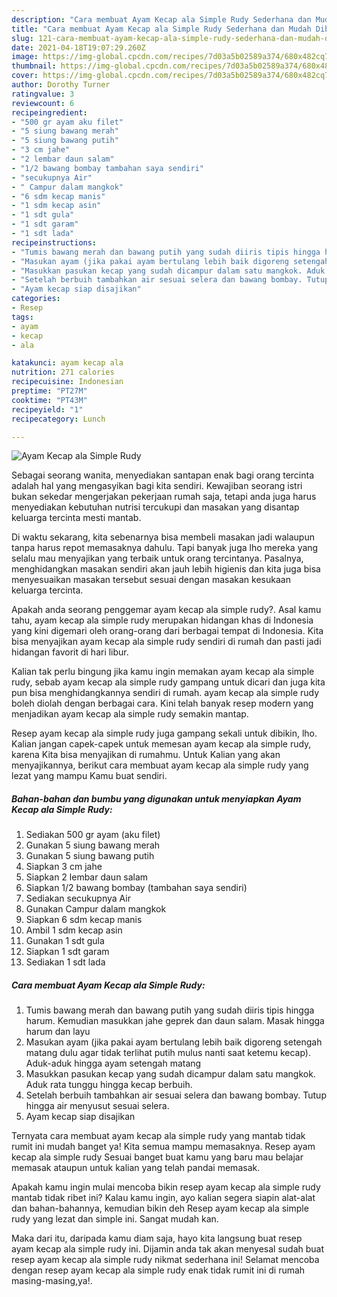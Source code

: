 ```yaml
---
description: "Cara membuat Ayam Kecap ala Simple Rudy Sederhana dan Mudah Dibuat"
title: "Cara membuat Ayam Kecap ala Simple Rudy Sederhana dan Mudah Dibuat"
slug: 121-cara-membuat-ayam-kecap-ala-simple-rudy-sederhana-dan-mudah-dibuat
date: 2021-04-18T19:07:29.260Z
image: https://img-global.cpcdn.com/recipes/7d03a5b02589a374/680x482cq70/ayam-kecap-ala-simple-rudy-foto-resep-utama.jpg
thumbnail: https://img-global.cpcdn.com/recipes/7d03a5b02589a374/680x482cq70/ayam-kecap-ala-simple-rudy-foto-resep-utama.jpg
cover: https://img-global.cpcdn.com/recipes/7d03a5b02589a374/680x482cq70/ayam-kecap-ala-simple-rudy-foto-resep-utama.jpg
author: Dorothy Turner
ratingvalue: 3
reviewcount: 6
recipeingredient:
- "500 gr ayam aku filet"
- "5 siung bawang merah"
- "5 siung bawang putih"
- "3 cm jahe"
- "2 lembar daun salam"
- "1/2 bawang bombay tambahan saya sendiri"
- "secukupnya Air"
- " Campur dalam mangkok"
- "6 sdm kecap manis"
- "1 sdm kecap asin"
- "1 sdt gula"
- "1 sdt garam"
- "1 sdt lada"
recipeinstructions:
- "Tumis bawang merah dan bawang putih yang sudah diiris tipis hingga harum. Kemudian masukkan jahe geprek dan daun salam. Masak hingga harum dan layu"
- "Masukan ayam (jika pakai ayam bertulang lebih baik digoreng setengah matang dulu agar tidak terlihat putih mulus nanti saat ketemu kecap). Aduk-aduk hingga ayam setengah matang"
- "Masukkan pasukan kecap yang sudah dicampur dalam satu mangkok. Aduk rata tunggu hingga kecap berbuih."
- "Setelah berbuih tambahkan air sesuai selera dan bawang bombay. Tutup hingga air menyusut sesuai selera."
- "Ayam kecap siap disajikan"
categories:
- Resep
tags:
- ayam
- kecap
- ala

katakunci: ayam kecap ala 
nutrition: 271 calories
recipecuisine: Indonesian
preptime: "PT27M"
cooktime: "PT43M"
recipeyield: "1"
recipecategory: Lunch

---
```



![Ayam Kecap ala Simple Rudy](https://img-global.cpcdn.com/recipes/7d03a5b02589a374/680x482cq70/ayam-kecap-ala-simple-rudy-foto-resep-utama.jpg)

Sebagai seorang wanita, menyediakan santapan enak bagi orang tercinta adalah hal yang mengasyikan bagi kita sendiri. Kewajiban seorang istri bukan sekedar mengerjakan pekerjaan rumah saja, tetapi anda juga harus menyediakan kebutuhan nutrisi tercukupi dan masakan yang disantap keluarga tercinta mesti mantab.

Di waktu  sekarang, kita sebenarnya bisa membeli masakan jadi walaupun tanpa harus repot memasaknya dahulu. Tapi banyak juga lho mereka yang selalu mau menyajikan yang terbaik untuk orang tercintanya. Pasalnya, menghidangkan masakan sendiri akan jauh lebih higienis dan kita juga bisa menyesuaikan masakan tersebut sesuai dengan masakan kesukaan keluarga tercinta. 



Apakah anda seorang penggemar ayam kecap ala simple rudy?. Asal kamu tahu, ayam kecap ala simple rudy merupakan hidangan khas di Indonesia yang kini digemari oleh orang-orang dari berbagai tempat di Indonesia. Kita bisa menyajikan ayam kecap ala simple rudy sendiri di rumah dan pasti jadi hidangan favorit di hari libur.

Kalian tak perlu bingung jika kamu ingin memakan ayam kecap ala simple rudy, sebab ayam kecap ala simple rudy gampang untuk dicari dan juga kita pun bisa menghidangkannya sendiri di rumah. ayam kecap ala simple rudy boleh diolah dengan berbagai cara. Kini telah banyak resep modern yang menjadikan ayam kecap ala simple rudy semakin mantap.

Resep ayam kecap ala simple rudy juga gampang sekali untuk dibikin, lho. Kalian jangan capek-capek untuk memesan ayam kecap ala simple rudy, karena Kita bisa menyajikan di rumahmu. Untuk Kalian yang akan menyajikannya, berikut cara membuat ayam kecap ala simple rudy yang lezat yang mampu Kamu buat sendiri.

<!--inarticleads1-->

##### Bahan-bahan dan bumbu yang digunakan untuk menyiapkan Ayam Kecap ala Simple Rudy:

1. Sediakan 500 gr ayam (aku filet)
1. Gunakan 5 siung bawang merah
1. Gunakan 5 siung bawang putih
1. Siapkan 3 cm jahe
1. Siapkan 2 lembar daun salam
1. Siapkan 1/2 bawang bombay (tambahan saya sendiri)
1. Sediakan secukupnya Air
1. Gunakan  Campur dalam mangkok
1. Siapkan 6 sdm kecap manis
1. Ambil 1 sdm kecap asin
1. Gunakan 1 sdt gula
1. Siapkan 1 sdt garam
1. Sediakan 1 sdt lada




<!--inarticleads2-->

##### Cara membuat Ayam Kecap ala Simple Rudy:

1. Tumis bawang merah dan bawang putih yang sudah diiris tipis hingga harum. Kemudian masukkan jahe geprek dan daun salam. Masak hingga harum dan layu
1. Masukan ayam (jika pakai ayam bertulang lebih baik digoreng setengah matang dulu agar tidak terlihat putih mulus nanti saat ketemu kecap). Aduk-aduk hingga ayam setengah matang
1. Masukkan pasukan kecap yang sudah dicampur dalam satu mangkok. Aduk rata tunggu hingga kecap berbuih.
1. Setelah berbuih tambahkan air sesuai selera dan bawang bombay. Tutup hingga air menyusut sesuai selera.
1. Ayam kecap siap disajikan




Ternyata cara membuat ayam kecap ala simple rudy yang mantab tidak rumit ini mudah banget ya! Kita semua mampu memasaknya. Resep ayam kecap ala simple rudy Sesuai banget buat kamu yang baru mau belajar memasak ataupun untuk kalian yang telah pandai memasak.

Apakah kamu ingin mulai mencoba bikin resep ayam kecap ala simple rudy mantab tidak ribet ini? Kalau kamu ingin, ayo kalian segera siapin alat-alat dan bahan-bahannya, kemudian bikin deh Resep ayam kecap ala simple rudy yang lezat dan simple ini. Sangat mudah kan. 

Maka dari itu, daripada kamu diam saja, hayo kita langsung buat resep ayam kecap ala simple rudy ini. Dijamin anda tak akan menyesal sudah buat resep ayam kecap ala simple rudy nikmat sederhana ini! Selamat mencoba dengan resep ayam kecap ala simple rudy enak tidak rumit ini di rumah masing-masing,ya!.

